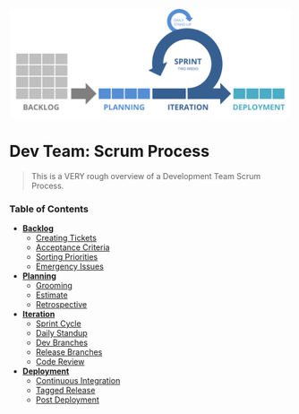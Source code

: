 ![Scrum Process](docs/img/scrum.png)

Dev Team: Scrum Process
===

> This is a VERY rough overview of a Development Team Scrum Process.

### Table of Contents

* [**Backlog**](docs/backlog.md)
    * [Creating Tickets](docs/backlog.md#creating-tickets)
    * [Acceptance Criteria](docs/backlog.md#acceptance-criteria)
    * [Sorting Priorities](docs/backlog.md#sorting-priorities)
    * [Emergency Issues](docs/backlog.md#emergency-issues)
* [**Planning**](docs/planning.md)
    * [Grooming](docs/planning.md#grooming)
    * [Estimate](docs/planning.md#estimate)
    * [Retrospective](docs/planning.md#retrospective)
* [**Iteration**](docs/iteration.md)
    * [Sprint Cycle](docs/iteration.md#sprint-cycle)
    * [Daily Standup](docs/iteration.md#daily-standup)
    * [Dev Branches](docs/iteration.md#dev-branches)
    * [Release Branches](docs/iteration.md#release-branches)
    * [Code Review](docs/iteration.md#code-review)
* [**Deployment**](docs/deployment.md)
    * [Continuous Integration](docs/deployment.md#continuous-integration)
    * [Tagged Release](docs/deployment.md#tagged-release)
    * [Post Deployment](docs/deployment.md#post-deployment)

